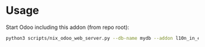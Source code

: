 # Usage

Start Odoo including this addon (from repo root):

```bash
python3 scripts/nix_odoo_web_server.py --db-name mydb --addon l10n_in_edi_ewaybill
```
